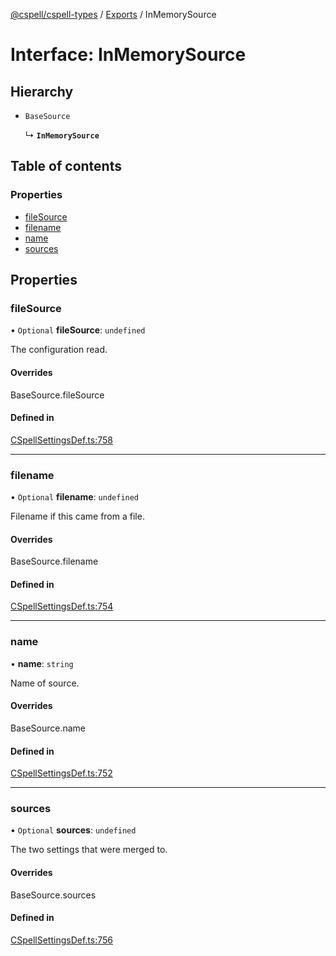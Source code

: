[@cspell/cspell-types](../README.md) / [Exports](../modules.md) / InMemorySource

# Interface: InMemorySource

## Hierarchy

- `BaseSource`

  ↳ **`InMemorySource`**

## Table of contents

### Properties

- [fileSource](InMemorySource.md#filesource)
- [filename](InMemorySource.md#filename)
- [name](InMemorySource.md#name)
- [sources](InMemorySource.md#sources)

## Properties

### fileSource

• `Optional` **fileSource**: `undefined`

The configuration read.

#### Overrides

BaseSource.fileSource

#### Defined in

[CSpellSettingsDef.ts:758](https://github.com/streetsidesoftware/cspell/blob/8b25077/packages/cspell-types/src/CSpellSettingsDef.ts#L758)

___

### filename

• `Optional` **filename**: `undefined`

Filename if this came from a file.

#### Overrides

BaseSource.filename

#### Defined in

[CSpellSettingsDef.ts:754](https://github.com/streetsidesoftware/cspell/blob/8b25077/packages/cspell-types/src/CSpellSettingsDef.ts#L754)

___

### name

• **name**: `string`

Name of source.

#### Overrides

BaseSource.name

#### Defined in

[CSpellSettingsDef.ts:752](https://github.com/streetsidesoftware/cspell/blob/8b25077/packages/cspell-types/src/CSpellSettingsDef.ts#L752)

___

### sources

• `Optional` **sources**: `undefined`

The two settings that were merged to.

#### Overrides

BaseSource.sources

#### Defined in

[CSpellSettingsDef.ts:756](https://github.com/streetsidesoftware/cspell/blob/8b25077/packages/cspell-types/src/CSpellSettingsDef.ts#L756)
